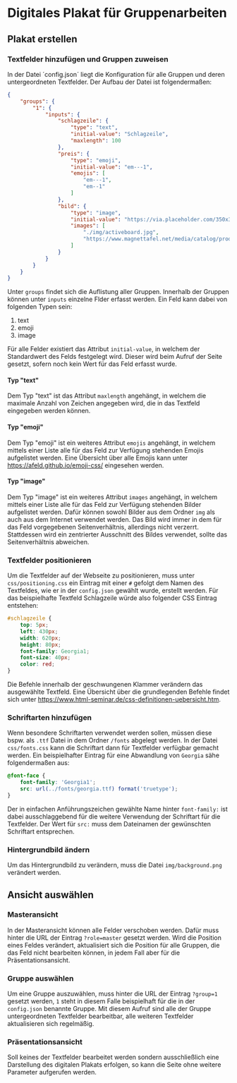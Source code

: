 # Digitales Plakat für Gruppenarbeiten

## Plakat erstellen

### Textfelder hinzufügen und Gruppen zuweisen

In der Datei ´config.json´ liegt die Konfiguration für alle Gruppen und deren untergeordneten Textfelder. Der Aufbau der Datei ist folgendermaßen:

```json
{
    "groups": {
        "1": {
            "inputs": {
                "schlagzeile": {
                    "type": "text",
                    "initial-value": "Schlagzeile",
                    "maxlength": 100
                },
                "preis": {
                    "type": "emoji",
                    "initial-value": "em---1",
                    "emojis": [
                        "em---1",
                        "em--1"
                    ]
                },
                "bild": {
                    "type": "image",
                    "initial-value": "https://via.placeholder.com/350x350/ccc",
                    "images": [
                        "./img/activeboard.jpg",
                        "https://www.magnettafel.net/media/catalog/product/cache/10/image/9df78eab33525d08d6e5fb8d27136e95/m/o/mobile-kreidetafel-6.jpg"
                    ]
                }
            }
        }
    }
}
```

Unter `groups` findet sich die Auflistung aller Gruppen. Innerhalb der Gruppen können unter `inputs` einzelne Flder erfasst werden. Ein Feld kann dabei von folgenden Typen sein:
1. text
2. emoji
3. image

Für alle Felder existiert das Attribut `initial-value`, in welchem der Standardwert des Felds festgelegt wird. Dieser wird beim Aufruf der Seite gesetzt, sofern noch kein Wert für das Feld erfasst wurde.

#### Typ "text"
Dem Typ "text" ist das Attribut `maxlength` angehängt, in welchem die maximale Anzahl von Zeichen angegeben wird, die in das Textfeld eingegeben werden können.

#### Typ "emoji"
Dem Typ "emoji" ist ein weiteres Attribut `emojis` angehängt, in welchem mittels einer Liste alle für das Feld zur Verfügung stehenden Emojis aufgelistet werden. Eine Übersicht über alle Emojis kann unter https://afeld.github.io/emoji-css/ eingesehen werden.

#### Typ "image"
Dem Typ "image" ist ein weiteres Attribut `images` angehängt, in welchem mittels einer Liste alle für das Feld zur Verfügung stehenden Bilder aufgelistet werden. Dafür können sowohl Bilder aus dem Ordner `img` als auch aus dem Internet verwendet werden. Das Bild wird immer in dem für das Feld vorgegebenen Seitenverhältnis, allerdings nicht verzerrt. Stattdessen wird ein zentrierter Ausschnitt des Bildes verwendet, sollte das Seitenverhältnis abweichen.

### Textfelder positionieren
Um die Textfelder auf der Webseite zu positionieren, muss unter `css/positioning.css` ein Eintrag mit einer `#` gefolgt dem Namen des Textfeldes, wie er in der `config.json` gewählt wurde, erstellt werden. Für das beispielhafte Textfeld Schlagzeile würde also folgender CSS Eintrag entstehen:

```css
#schlagzeile {
    top: 5px;
    left: 430px;
    width: 620px;
    height: 80px;
    font-family: Georgia1;
    font-size: 40px;
    color: red;
}
```

Die Befehle innerhalb der geschwungenen Klammer verändern das ausgewählte Textfeld. Eine Übersicht über die grundlegenden Befehle findet sich unter https://www.html-seminar.de/css-definitionen-uebersicht.htm.

### Schriftarten hinzufügen
Wenn besondere Schriftarten verwendet werden sollen, müssen diese bspw. als `.ttf` Datei in dem Ordner `/fonts` abgelegt werden. In der Datei `css/fonts.css` kann die Schriftart dann für Textfelder verfügbar gemacht werden. Ein beispielhafter Eintrag für eine Abwandlung von `Georgia` sähe folgendermaßen aus:

```css
@font-face {
    font-family: 'Georgia1';
    src: url(../fonts/georgia.ttf) format('truetype');
}
```

Der in einfachen Anführungszeichen gewählte Name hinter `font-family:` ist dabei ausschlaggebend für die weitere Verwendung der Schriftart für die Textfelder. Der Wert für `src:` muss dem Dateinamen der gewünschten Schriftart entsprechen.

### Hintergrundbild ändern
Um das Hintergrundbild zu verändern, muss die Datei `img/background.png` verändert werden.

## Ansicht auswählen

### Masteransicht
In der Masteransicht können alle Felder verschoben werden. Dafür muss hinter die URL der Eintrag `?role=master` gesetzt werden. Wird die Position eines Feldes verändert, aktualisiert sich die Position für alle Gruppen, die das Feld nicht bearbeiten können, in jedem Fall aber für die Präsentationsansicht.

### Gruppe auswählen
Um eine Gruppe auszuwählen, muss hinter die URL der Eintrag `?group=1` gesetzt werden, `1` steht in diesem Falle beispielhaft für die in der `config.json` benannte Gruppe. Mit diesem Aufruf sind alle der Gruppe untergeordneten Textfelder bearbeitbar, alle weiteren Textfelder aktualisieren sich regelmäßig.

### Präsentationsansicht
Soll keines der Textfelder bearbeitet werden sondern ausschließlich eine Darstellung des digitalen Plakats erfolgen, so kann die Seite ohne weitere Parameter aufgerufen werden.
